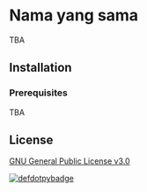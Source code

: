 # Nama yang sama

TBA

## Installation
### Prerequisites
TBA
## License
[GNU General Public License v3.0](https://github.com/defdotpy/HowManyOfMe_In_Indonesia/blob/master/LICENSE)

[![defdotpybadge](https://i.imgur.com/FepXuRN.png)](https://github.com/defdotpy)